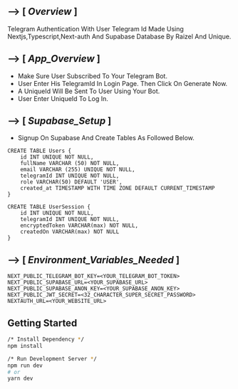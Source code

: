 ## --> [ _Overview_ ]

Telegram Authentication With User Telegram Id Made Using Nextjs,Typescript,Next-auth And Supabase Database By Raizel And Unique.

## --> [ _App_Overview_ ]

- Make Sure User Subscribed To Your Telegram Bot.
- User Enter His TelegramId In Login Page. Then Click On Generate Now.
- A UniqueId Will Be Sent To User Using Your Bot.
- User Enter UniqueId To Log In.

## --> [ _Supabase_Setup_ ]

- Signup On Supabase And Create Tables As Followed Below.

```
CREATE TABLE Users {
    id INT UNIQUE NOT NULL,
    fullName VARCHAR (50) NOT NULL,
    email VARCHAR (255) UNIQUE NOT NULL,
    telegramId INT UNIQUE NOT NULL,
    role VARCHAR(50) DEFAULT 'USER',
    created_at TIMESTAMP WITH TIME ZONE DEFAULT CURRENT_TIMESTAMP
}
```

```
CREATE TABLE UserSession {
    id INT UNIQUE NOT NULL,
    telegramId INT UNIQUE NOT NULL,
    encryptedToken VARCHAR(max) NOT NULL,
    createdOn VARCHAR(max) NOT NULL
}
```

## --> [ _Environment_Variables_Needed_ ]

```
NEXT_PUBLIC_TELEGRAM_BOT_KEY=<YOUR_TELEGRAM_BOT_TOKEN>
NEXT_PUBLIC_SUPABASE_URL=<YOUR_SUPABASE_URL>
NEXT_PUBLIC_SUPABASE_ANON_KEY=<YOUR_SUPABASE_ANON_KEY>
NEXT_PUBLIC_JWT_SECRET=<32_CHARACTER_SUPER_SECRET_PASSWORD>
NEXTAUTH_URL=<YOUR_WEBSITE_URL>
```

## Getting Started

```bash
/* Install Dependency */
npm install

/* Run Development Server */
npm run dev
# or
yarn dev
```
